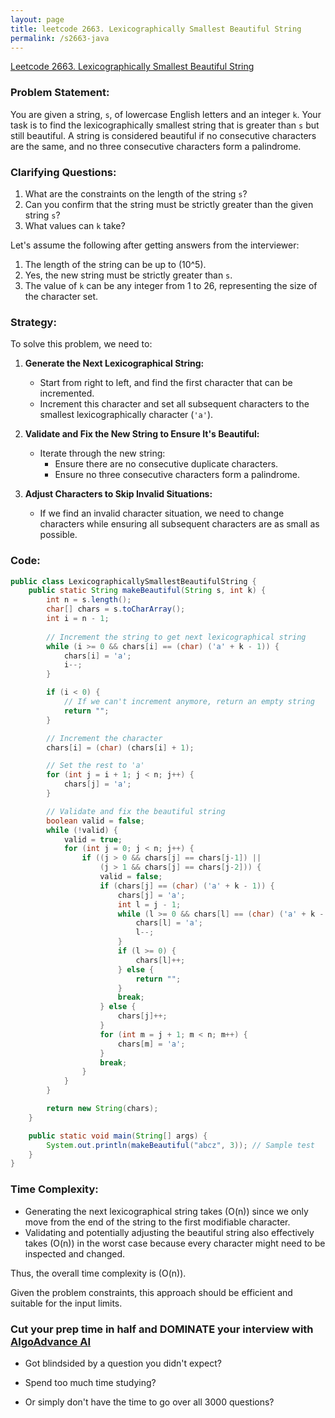 ```yaml
---
layout: page
title: leetcode 2663. Lexicographically Smallest Beautiful String
permalink: /s2663-java
---
```

[Leetcode 2663. Lexicographically Smallest Beautiful String](https://algoadvance.github.io/algoadvance/l2663)
### Problem Statement:

You are given a string, `s`, of lowercase English letters and an integer `k`. Your task is to find the lexicographically smallest string that is greater than `s` but still beautiful. A string is considered beautiful if no consecutive characters are the same, and no three consecutive characters form a palindrome.

### Clarifying Questions:

1. What are the constraints on the length of the string `s`?
2. Can you confirm that the string must be strictly greater than the given string `s`?
3. What values can `k` take?

Let's assume the following after getting answers from the interviewer:

1. The length of the string can be up to \(10^5\).
2. Yes, the new string must be strictly greater than `s`.
3. The value of `k` can be any integer from 1 to 26, representing the size of the character set.

### Strategy:

To solve this problem, we need to:

1. **Generate the Next Lexicographical String:**
    - Start from right to left, and find the first character that can be incremented.
    - Increment this character and set all subsequent characters to the smallest lexicographically character (`'a'`).

2. **Validate and Fix the New String to Ensure It's Beautiful:**
    - Iterate through the new string:
        - Ensure there are no consecutive duplicate characters.
        - Ensure no three consecutive characters form a palindrome.

3. **Adjust Characters to Skip Invalid Situations:**
    - If we find an invalid character situation, we need to change characters while ensuring all subsequent characters are as small as possible.

### Code:
```java
public class LexicographicallySmallestBeautifulString {
    public static String makeBeautiful(String s, int k) {
        int n = s.length();
        char[] chars = s.toCharArray();
        int i = n - 1;
        
        // Increment the string to get next lexicographical string
        while (i >= 0 && chars[i] == (char) ('a' + k - 1)) {
            chars[i] = 'a';
            i--;
        }

        if (i < 0) {
            // If we can't increment anymore, return an empty string
            return "";
        }

        // Increment the character
        chars[i] = (char) (chars[i] + 1);

        // Set the rest to 'a'
        for (int j = i + 1; j < n; j++) {
            chars[j] = 'a';
        }

        // Validate and fix the beautiful string
        boolean valid = false;
        while (!valid) {
            valid = true;
            for (int j = 0; j < n; j++) {
                if ((j > 0 && chars[j] == chars[j-1]) || 
                    (j > 1 && chars[j] == chars[j-2])) {
                    valid = false;
                    if (chars[j] == (char) ('a' + k - 1)) {
                        chars[j] = 'a';
                        int l = j - 1;
                        while (l >= 0 && chars[l] == (char) ('a' + k - 1)) {
                            chars[l] = 'a';
                            l--;
                        }
                        if (l >= 0) {
                            chars[l]++;
                        } else {
                            return "";
                        }
                        break;
                    } else {
                        chars[j]++;
                    }
                    for (int m = j + 1; m < n; m++) {
                        chars[m] = 'a';
                    }
                    break;
                }
            }
        }

        return new String(chars);
    }

    public static void main(String[] args) {
        System.out.println(makeBeautiful("abcz", 3)); // Sample test
    }
}
```

### Time Complexity:

- Generating the next lexicographical string takes \(O(n)\) since we only move from the end of the string to the first modifiable character.
- Validating and potentially adjusting the beautiful string also effectively takes \(O(n)\) in the worst case because every character might need to be inspected and changed.

Thus, the overall time complexity is \(O(n)\).

Given the problem constraints, this approach should be efficient and suitable for the input limits.


### Cut your prep time in half and DOMINATE your interview with [AlgoAdvance AI](https://algoAdvance.com)

- Got blindsided by a question you didn't expect?

- Spend too much time studying?

- Or simply don't have the time to go over all 3000 questions?

